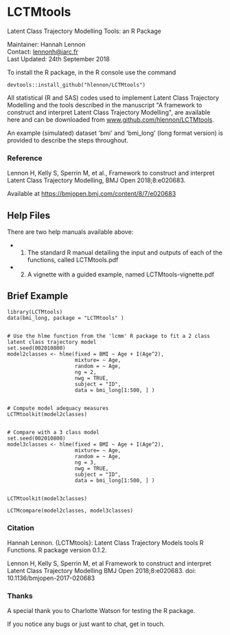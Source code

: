 # LCTMtools

Latent Class Trajectory Modelling Tools: an R Package  

Maintainer: Hannah Lennon  
Contact: lennonh@iarc.fr    
Last Updated: 24th September 2018


To install the R package, in the R console use the command 
```{r}
devtools::install_github("hlennon/LCTMtools")
```  


All statistical (R and SAS) codes used to implement Latent Class Trajectory Modelling and the tools described in the manuscript "A framework to construct and interpret Latent Class Trajectory Modelling", are available here and can be downloaded from www.github.com/hlennon/LCTMtools.  

An example (simulated) dataset 'bmi' and 'bmi_long' (long format version) is provided to describe the steps throughout.



### Reference  
Lennon H, Kelly S, Sperrin M, et al., Framework to construct and interpret Latent Class Trajectory Modelling, BMJ Open 2018;8:e020683.   

Available at
https://bmjopen.bmj.com/content/8/7/e020683


## Help Files
There are two help manuals available above:    
+ 1) The standard R manual detailing the input and outputs of each of the functions, called LCTMtools.pdf  
+ 2) A vignette with a guided example, named LCTMtools-vignette.pdf 


## Brief Example

```{r eval=TRUE}
library(LCTMtools)
data(bmi_long, package = "LCTMtools" )


# Use the hlme function from the 'lcmm' R package to fit a 2 class latent class trajectory model
set.seed(002010800)
model2classes <- hlme(fixed = BMI ~ Age + I(Age^2), 
                      mixture= ~ Age, 
                      random = ~ Age, 
                      ng = 2, 
                      nwg = TRUE,  
                      subject = "ID", 
                      data = bmi_long[1:500, ] )


# Compute model adequacy measures
LCTMtoolkit(model2classes)


# Compare with a 3 class model
set.seed(002010800)
model3classes <- hlme(fixed = BMI ~ Age + I(Age^2), 
                      mixture= ~ Age, 
                      random = ~ Age, 
                      ng = 3, 
                      nwg = TRUE,  
                      subject = "ID", 
                      data = bmi_long[1:500, ] )


LCTMtoolkit(model3classes)

LCTMcompare(model2classes, model3classes)
```  


### Citation
Hannah Lennon. {LCTMtools}: Latent Class Trajectory Models tools R Functions. R package version 0.1.2.


Lennon H, Kelly S, Sperrin M, et al
    Framework to construct and interpret Latent Class Trajectory Modelling
    BMJ Open 2018;8:e020683. doi: 10.1136/bmjopen-2017-020683

### Thanks
A special thank you to Charlotte Watson for testing the R package.  

If you notice any bugs or just want to chat, get in touch.  
